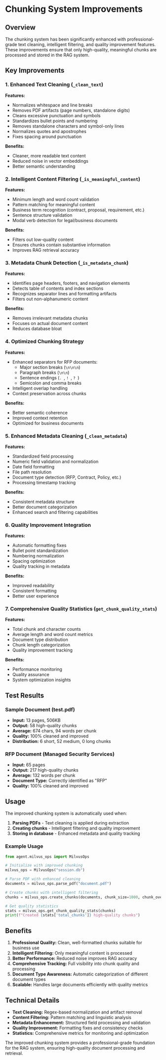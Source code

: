 # Chunking System Improvements

## Overview

The chunking system has been significantly enhanced with professional-grade text cleaning, intelligent filtering, and quality improvement features. These improvements ensure that only high-quality, meaningful chunks are processed and stored in the RAG system.

## Key Improvements

### 1. Enhanced Text Cleaning (`_clean_text`)

**Features:**
- Normalizes whitespace and line breaks
- Removes PDF artifacts (page numbers, standalone digits)
- Cleans excessive punctuation and symbols
- Standardizes bullet points and numbering
- Removes standalone characters and symbol-only lines
- Normalizes quotes and apostrophes
- Fixes spacing around punctuation

**Benefits:**
- Cleaner, more readable text content
- Reduced noise in vector embeddings
- Better semantic understanding

### 2. Intelligent Content Filtering (`_is_meaningful_content`)

**Features:**
- Minimum length and word count validation
- Pattern matching for meaningful content
- Business term recognition (contract, proposal, requirement, etc.)
- Sentence structure validation
- Modal verb detection for legal/business documents

**Benefits:**
- Filters out low-quality content
- Ensures chunks contain substantive information
- Improves RAG retrieval accuracy

### 3. Metadata Chunk Detection (`_is_metadata_chunk`)

**Features:**
- Identifies page headers, footers, and navigation elements
- Detects table of contents and index sections
- Recognizes separator lines and formatting artifacts
- Filters out non-alphanumeric content

**Benefits:**
- Removes irrelevant metadata chunks
- Focuses on actual document content
- Reduces database bloat

### 4. Optimized Chunking Strategy

**Features:**
- Enhanced separators for RFP documents:
  - Major section breaks (`\n\n\n`)
  - Paragraph breaks (`\n\n`)
  - Sentence endings (`. `, `! `, `? `)
  - Semicolon and comma breaks
- Intelligent overlap handling
- Context preservation across chunks

**Benefits:**
- Better semantic coherence
- Improved context retention
- Optimized for business documents

### 5. Enhanced Metadata Cleaning (`_clean_metadata`)

**Features:**
- Standardized field processing
- Numeric field validation and normalization
- Date field formatting
- File path resolution
- Document type detection (RFP, Contract, Policy, etc.)
- Processing timestamp tracking

**Benefits:**
- Consistent metadata structure
- Better document categorization
- Enhanced search and filtering capabilities

### 6. Quality Improvement Integration

**Features:**
- Automatic formatting fixes
- Bullet point standardization
- Numbering normalization
- Spacing optimization
- Quality tracking in metadata

**Benefits:**
- Improved readability
- Consistent formatting
- Better user experience

### 7. Comprehensive Quality Statistics (`get_chunk_quality_stats`)

**Features:**
- Total chunk and character counts
- Average length and word count metrics
- Document type distribution
- Chunk length categorization
- Quality improvement tracking

**Benefits:**
- Performance monitoring
- Quality assurance
- System optimization insights

## Test Results

### Sample Document (test.pdf)
- **Input:** 13 pages, 506KB
- **Output:** 58 high-quality chunks
- **Average:** 674 chars, 94 words per chunk
- **Quality:** 100% cleaned and improved
- **Distribution:** 6 short, 52 medium, 0 long chunks

### RFP Document (Managed Security Services)
- **Input:** 65 pages
- **Output:** 217 high-quality chunks
- **Average:** 132 words per chunk
- **Document Type:** Correctly identified as "RFP"
- **Quality:** 100% cleaned and improved

## Usage

The improved chunking system is automatically used when:

1. **Parsing PDFs** - Text cleaning is applied during extraction
2. **Creating chunks** - Intelligent filtering and quality improvement
3. **Storing in database** - Enhanced metadata and quality tracking

### Example Usage

```python
from agent.milvus_ops import MilvusOps

# Initialize with improved chunking
milvus_ops = MilvusOps("session.db")

# Parse PDF with enhanced cleaning
documents = milvus_ops.parse_pdf("document.pdf")

# Create chunks with intelligent filtering
chunks = milvus_ops.create_chunks(documents, chunk_size=1000, chunk_overlap=200)

# Get quality statistics
stats = milvus_ops.get_chunk_quality_stats(chunks)
print(f"Created {stats['total_chunks']} high-quality chunks")
```

## Benefits

1. **Professional Quality:** Clean, well-formatted chunks suitable for business use
2. **Intelligent Filtering:** Only meaningful content is processed
3. **Better Performance:** Reduced noise improves RAG accuracy
4. **Comprehensive Tracking:** Full visibility into chunk quality and processing
5. **Document Type Awareness:** Automatic categorization of different document types
6. **Scalable:** Handles large documents efficiently with quality metrics

## Technical Details

- **Text Cleaning:** Regex-based normalization and artifact removal
- **Content Filtering:** Pattern matching and linguistic analysis
- **Metadata Enhancement:** Structured field processing and validation
- **Quality Improvement:** Formatting fixes and consistency checks
- **Statistics:** Comprehensive metrics for monitoring and optimization

The improved chunking system provides a professional-grade foundation for the RAG system, ensuring high-quality document processing and retrieval.
